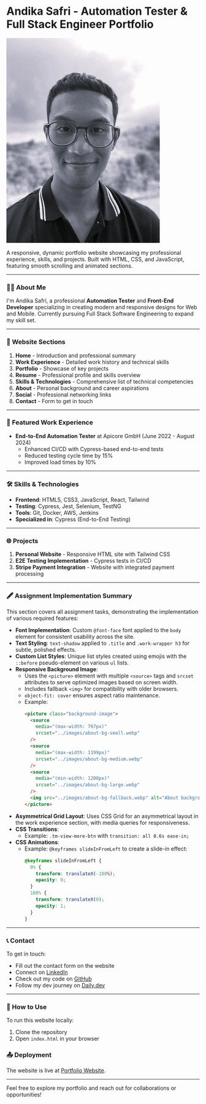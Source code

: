# Andika Safri - Automation Tester & Full Stack Engineer Portfolio

![Profile Photo](./images/me_1.webp)

A responsive, dynamic portfolio website showcasing my professional experience, skills, and projects. Built with HTML, CSS, and JavaScript, featuring smooth scrolling and animated sections.

---

### 👨‍💻 About Me

I'm Andika Safri, a professional **Automation Tester** and **Front-End Developer** specializing in creating modern and responsive designs for Web and Mobile. Currently pursuing Full Stack Software Engineering to expand my skill set.

---

### 🚀 Website Sections

1. **Home** - Introduction and professional summary
2. **Work Experience** - Detailed work history and technical skills
3. **Portfolio** - Showcase of key projects
4. **Resume** - Professional profile and skills overview
5. **Skills & Technologies** - Comprehensive list of technical competencies
6. **About** - Personal background and career aspirations
7. **Social** - Professional networking links
8. **Contact** - Form to get in touch

---

### 💼 Featured Work Experience

- **End-to-End Automation Tester** at Apicore GmbH (June 2022 - August 2024)
  - Enhanced CI/CD with Cypress-based end-to-end tests
  - Reduced testing cycle time by 15%
  - Improved load times by 10%

---

### 🛠 Skills & Technologies

- **Frontend**: HTML5, CSS3, JavaScript, React, Tailwind
- **Testing**: Cypress, Jest, Selenium, TestNG
- **Tools**: Git, Docker, AWS, Jenkins
- **Specialized in**: Cypress (End-to-End Testing)

---

### 🌐 Projects

1. **Personal Website** - Responsive HTML site with Tailwind CSS
2. **E2E Testing Implementation** - Cypress tests in CI/CD
3. **Stripe Payment Integration** - Website with integrated payment processing

---

### 🖋 Assignment Implementation Summary

This section covers all assignment tasks, demonstrating the implementation of various required features:

- **Font Implementation**: Custom `@font-face` font applied to the `body` element for consistent usability across the site.
- **Text Styling**: `text-shadow` applied to `.title` and `.work-wrapper h3` for subtle, polished effects.
- **Custom List Styles**: Unique list styles created using emojis with the `::before` pseudo-element on various `ul` lists.
- **Responsive Background Image**:
  - Uses the `<picture>` element with multiple `<source>` tags and `srcset` attributes to serve optimized images based on screen width.
  - Includes fallback `<img>` for compatibility with older browsers.
  - `object-fit: cover` ensures aspect ratio maintenance.
  - Example:
    ```html
    <picture class="background-image">
      <source
        media="(max-width: 767px)"
        srcset="../images/about-bg-small.webp"
      />
      <source
        media="(max-width: 1199px)"
        srcset="../images/about-bg-medium.webp"
      />
      <source
        media="(min-width: 1200px)"
        srcset="../images/about-bg-large.webp"
      />
      <img src="../images/about-bg-fallback.webp" alt="About background" />
    </picture>
    ```
- **Asymmetrical Grid Layout**: Uses CSS Grid for an asymmetrical layout in the work experience section, with media queries for responsiveness.
- **CSS Transitions**:
  - Example: `.tm-view-more-btn` with `transition: all 0.6s ease-in;`
- **CSS Animations**:
  - Example: `@keyframes slideInFromLeft` to create a slide-in effect:
    ```css
    @keyframes slideInFromLeft {
      0% {
        transform: translateX(-100%);
        opacity: 0;
      }
      100% {
        transform: translateX(0);
        opacity: 1;
      }
    }
    ```

---

### 📞 Contact

To get in touch:

- Fill out the contact form on the website
- Connect on [LinkedIn](https://www.linkedin.com/in/andika-safri)
- Check out my code on [GitHub](https://github.com/andikasafri)
- Follow my dev journey on [Daily.dev](https://app.daily.dev/andikasafri)

---

### 🚀 How to Use

To run this website locally:

1. Clone the repository
2. Open `index.html` in your browser

### 📤 Deployment

The website is live at [Portfolio Website](https://module-2-andikasafri.netlify.app).

---

Feel free to explore my portfolio and reach out for collaborations or opportunities!
